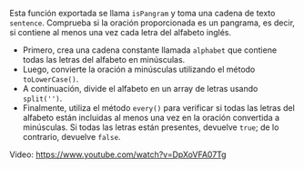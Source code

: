 Esta función exportada se llama `isPangram` y toma una cadena de texto `sentence`. Comprueba si la oración proporcionada es un pangrama, es decir, si contiene al menos una vez cada letra del alfabeto inglés. 

- Primero, crea una cadena constante llamada `alphabet` que contiene todas las letras del alfabeto en minúsculas.
- Luego, convierte la oración a minúsculas utilizando el método `toLowerCase()`.
- A continuación, divide el alfabeto en un array de letras usando `split('')`.
- Finalmente, utiliza el método `every()` para verificar si todas las letras del alfabeto están incluidas al menos una vez en la oración convertida a minúsculas. Si todas las letras están presentes, devuelve `true`; de lo contrario, devuelve `false`.


Video: https://www.youtube.com/watch?v=DpXoVFA07Tg